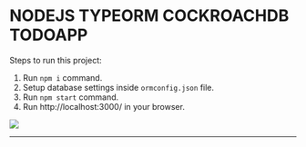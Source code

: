 # NODEJS TYPEORM COCKROACHDB TODOAPP 

Steps to run this project:

1. Run `npm i` command.
2. Setup database settings inside `ormconfig.json` file.
3. Run `npm start` command.
4. Run http://localhost:3000/ in your browser.


<img src="/cockroachdb.png"/>
 <hr></hr>
<p align="center">
  <samp>


